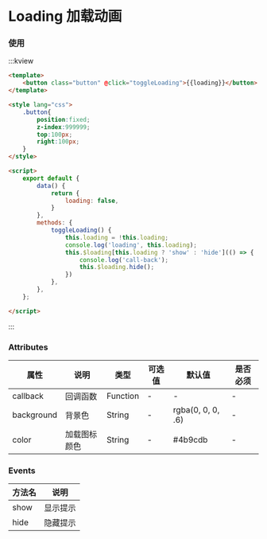 #  Loading 加载动画

### 使用

:::kview 

```html
<template>
    <button class="button" @click="toggleLoading">{{loading}}</button>
</template>

<style lang="css">
    .button{
        position:fixed;
        z-index:999999;
        top:100px;
        right:100px;
    }
</style>

<script>
    export default {
        data() {
            return {
                loading: false,
            }
        },
        methods: {
            toggleLoading() {
                this.loading = !this.loading;
                console.log('loading', this.loading);
                this.$loading[this.loading ? 'show' : 'hide'](() => {
                    console.log('call-back');
                    this.$loading.hide();
                })
            },
        },
    };

</script>
```

:::

###  Attributes

|  属性  |  说明   |  类型|可选值|默认值|是否必须
|-------|---------|---|---|---|---|
|callback|回调函数|Function|-|-|-
|background|背景色|String|-|rgba(0, 0, 0, .6)|-
|color|加载图标颜色|String|-|#4b9cdb|-

###  Events

| 方法名 | 说明 |
| ------ |----- | 
| show | 显示提示 | 详见Attributes表 |
| hide | 隐藏提示 | 详见Attributes表 |

